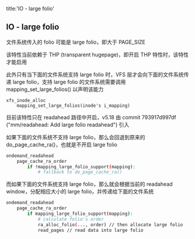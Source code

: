 title:'IO - large folio'
## IO - large folio

文件系统传入的 folio 可能是 large folio，即大于 PAGE_SIZE

该特性当前依赖于 THP (transparent hugepage)，即开启 THP 特性时，该特性才能启用

此外只有当下面的文件系统支持 large folio 时，VFS 层才会向下面的文件系统传递 large folio，支持 large folio 的文件系统需要调用 mapping_set_large_folios() 以声明该能力

```
xfs_inode_alloc
    mapping_set_large_folios(inode's i_mapping)
```


目前该特性只在 readahead 路径中开启，v5.18 由 commit 793917d997df ("mm/readahead: Add large folio readahead") 引入

如果下面的文件系统不支持 large folio，那么会回退到原来的 do_page_cache_ra()，也就是不开启 large folio

```sh
ondemand_readahead
    page_cache_ra_order
        if !mapping_large_folio_support(mapping):
            # fallback to do_page_cache_ra()
```

而如果下面的文件系统支持 large folio，那么就会根据当前的 readahead window，分配相应大小的 large folio，并传递给下面的文件系统

```sh
ondemand_readahead
    page_cache_ra_order
        if mapping_large_folio_support(mapping):
            # calculate folio's order
            ra_alloc_folio(..., order) // then allocate large folio
            read_pages // read data into large folio
```

